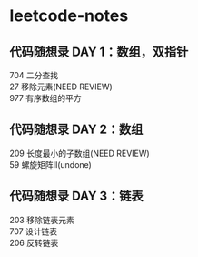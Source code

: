 # leetcode-notes

## 代码随想录 DAY 1：数组，双指针
704 二分查找  
27 移除元素(NEED REVIEW)  
977 有序数组的平方

## 代码随想录 DAY 2：数组
209 长度最小的子数组(NEED REVIEW)    
59 螺旋矩阵II(undone)

## 代码随想录 DAY 3：链表
203 移除链表元素   
707 设计链表    
206 反转链表  
